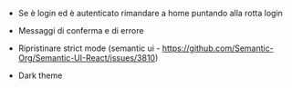 * Se è login ed è autenticato rimandare a home puntando alla rotta login

* Messaggi di conferma e di errore

* Ripristinare strict mode (semantic ui - https://github.com/Semantic-Org/Semantic-UI-React/issues/3810)

* Dark theme